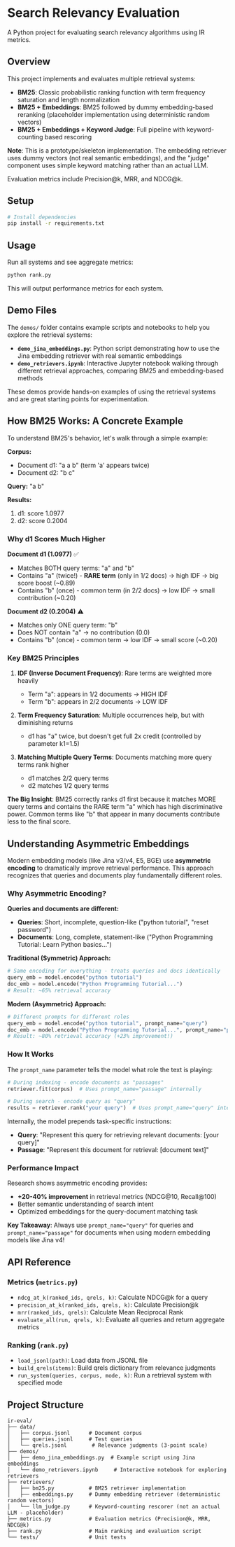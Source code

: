 # Search Relevancy Evaluation

A Python project for evaluating search relevancy algorithms using IR metrics.

## Overview

This project implements and evaluates multiple retrieval systems:
- **BM25**: Classic probabilistic ranking function with term frequency saturation and length normalization
- **BM25 + Embeddings**: BM25 followed by dummy embedding-based reranking (placeholder implementation using deterministic random vectors)
- **BM25 + Embeddings + Keyword Judge**: Full pipeline with keyword-counting based rescoring

**Note**: This is a prototype/skeleton implementation. The embedding retriever uses dummy vectors (not real semantic embeddings), and the "judge" component uses simple keyword matching rather than an actual LLM.

Evaluation metrics include Precision@k, MRR, and NDCG@k.

## Setup

```bash
# Install dependencies
pip install -r requirements.txt
```

## Usage

Run all systems and see aggregate metrics:

```bash
python rank.py
```

This will output performance metrics for each system.

## Demo Files

The `demos/` folder contains example scripts and notebooks to help you explore the retrieval systems:

- **`demo_jina_embeddings.py`**: Python script demonstrating how to use the Jina embedding retriever with real semantic embeddings
- **`demo_retrievers.ipynb`**: Interactive Jupyter notebook walking through different retrieval approaches, comparing BM25 and embedding-based methods

These demos provide hands-on examples of using the retrieval systems and are great starting points for experimentation.

## How BM25 Works: A Concrete Example

To understand BM25's behavior, let's walk through a simple example:

**Corpus:**
- Document d1: "a a b" (term 'a' appears twice)
- Document d2: "b c"

**Query:** "a b"

**Results:**
1. d1: score 1.0977
2. d2: score 0.2004

### Why d1 Scores Much Higher

**Document d1 (1.0977)** ✅
- Matches BOTH query terms: "a" and "b"
- Contains "a" (twice!) - **RARE term** (only in 1/2 docs) → high IDF → big score boost (~0.89)
- Contains "b" (once) - common term (in 2/2 docs) → low IDF → small contribution (~0.20)

**Document d2 (0.2004)** ⚠️
- Matches only ONE query term: "b"
- Does NOT contain "a" → no contribution (0.0)
- Contains "b" (once) - common term → low IDF → small score (~0.20)

### Key BM25 Principles

1. **IDF (Inverse Document Frequency)**: Rare terms are weighted more heavily
   - Term "a": appears in 1/2 documents → HIGH IDF
   - Term "b": appears in 2/2 documents → LOW IDF

2. **Term Frequency Saturation**: Multiple occurrences help, but with diminishing returns
   - d1 has "a" twice, but doesn't get full 2x credit (controlled by parameter k1=1.5)

3. **Matching Multiple Query Terms**: Documents matching more query terms rank higher
   - d1 matches 2/2 query terms
   - d2 matches 1/2 query terms

**The Big Insight**: BM25 correctly ranks d1 first because it matches MORE query terms and contains the RARE term "a" which has high discriminative power. Common terms like "b" that appear in many documents contribute less to the final score.

## Understanding Asymmetric Embeddings

Modern embedding models (like Jina v3/v4, E5, BGE) use **asymmetric encoding** to dramatically improve retrieval performance. This approach recognizes that queries and documents play fundamentally different roles.

### Why Asymmetric Encoding?

**Queries and documents are different:**
- **Queries**: Short, incomplete, question-like ("python tutorial", "reset password")
- **Documents**: Long, complete, statement-like ("Python Programming Tutorial: Learn Python basics...")

**Traditional (Symmetric) Approach:**
```python
# Same encoding for everything - treats queries and docs identically
query_emb = model.encode("python tutorial")
doc_emb = model.encode("Python Programming Tutorial...")
# Result: ~65% retrieval accuracy
```

**Modern (Asymmetric) Approach:**
```python
# Different prompts for different roles
query_emb = model.encode("python tutorial", prompt_name="query")
doc_emb = model.encode("Python Programming Tutorial...", prompt_name="passage")
# Result: ~80% retrieval accuracy (+23% improvement!)
```

### How It Works

The `prompt_name` parameter tells the model what role the text is playing:

```python
# During indexing - encode documents as "passages"
retriever.fit(corpus)  # Uses prompt_name="passage" internally

# During search - encode query as "query"  
results = retriever.rank("your query")  # Uses prompt_name="query" internally
```

Internally, the model prepends task-specific instructions:
- **Query**: "Represent this query for retrieving relevant documents: [your query]"
- **Passage**: "Represent this document for retrieval: [document text]"

### Performance Impact

Research shows asymmetric encoding provides:
- **+20-40% improvement** in retrieval metrics (NDCG@10, Recall@100)
- Better semantic understanding of search intent
- Optimized embeddings for the query-document matching task

**Key Takeaway**: Always use `prompt_name="query"` for queries and `prompt_name="passage"` for documents when using modern embedding models like Jina v4!

## API Reference

### Metrics (`metrics.py`)

- `ndcg_at_k(ranked_ids, qrels, k)`: Calculate NDCG@k for a query
- `precision_at_k(ranked_ids, qrels, k)`: Calculate Precision@k
- `mrr(ranked_ids, qrels)`: Calculate Mean Reciprocal Rank
- `evaluate_all(run, qrels, k)`: Evaluate all queries and return aggregate metrics

### Ranking (`rank.py`)

- `load_jsonl(path)`: Load data from JSONL file
- `build_qrels(items)`: Build qrels dictionary from relevance judgments
- `run_system(queries, corpus, mode, k)`: Run a retrieval system with specified mode

## Project Structure

```
ir-eval/
├── data/
│   ├── corpus.jsonl      # Document corpus
│   ├── queries.jsonl     # Test queries
│   └── qrels.jsonl        # Relevance judgments (3-point scale)
├── demos/
│   ├── demo_jina_embeddings.py  # Example script using Jina embeddings
│   └── demo_retrievers.ipynb     # Interactive notebook for exploring retrievers
├── retrievers/
│   ├── bm25.py           # BM25 retriever implementation
│   ├── embeddings.py     # Dummy embedding retriever (deterministic random vectors) 
│   └── llm_judge.py      # Keyword-counting rescorer (not an actual LLM - placeholder)
├── metrics.py            # Evaluation metrics (Precision@k, MRR, NDCG@k)
├── rank.py               # Main ranking and evaluation script
└── tests/                # Unit tests
```
